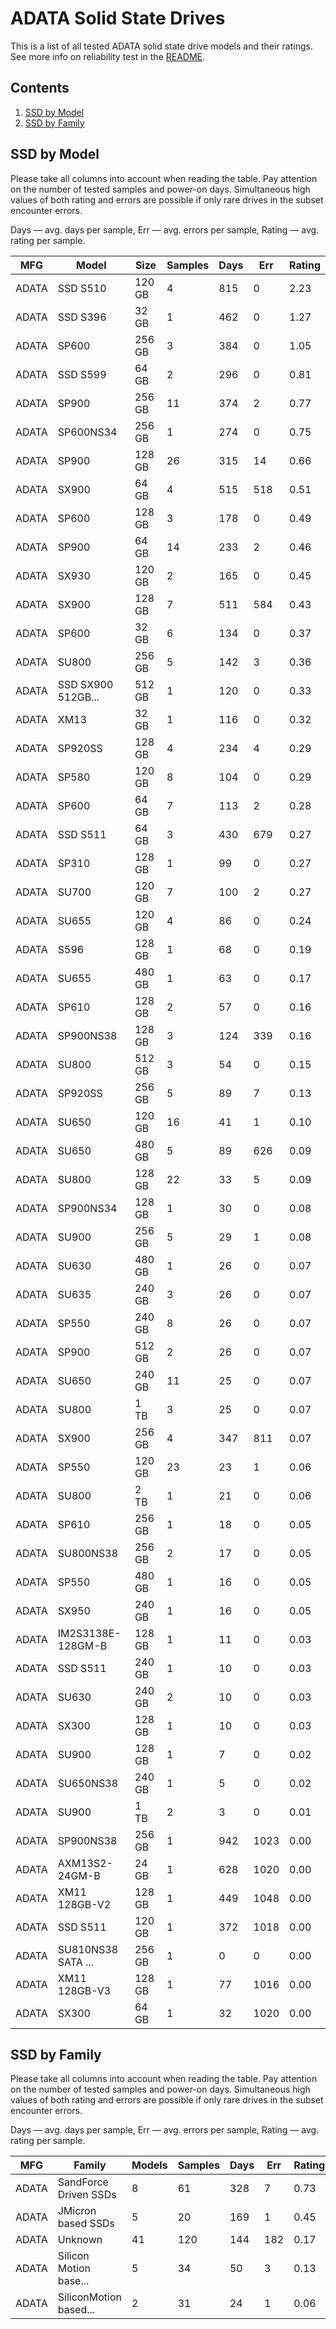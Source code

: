 ADATA Solid State Drives
========================

This is a list of all tested ADATA solid state drive models and their ratings. See
more info on reliability test in the [README](https://github.com/linuxhw/SMART).

Contents
--------

1. [ SSD by Model  ](#ssd-by-model)
2. [ SSD by Family ](#ssd-by-family)

SSD by Model
------------

Please take all columns into account when reading the table. Pay attention on the
number of tested samples and power-on days. Simultaneous high values of both rating
and errors are possible if only rare drives in the subset encounter errors.

Days   — avg. days per sample,
Err    — avg. errors per sample,
Rating — avg. rating per sample.

| MFG       | Model              | Size   | Samples | Days  | Err   | Rating |
|-----------|--------------------|--------|---------|-------|-------|--------|
| ADATA     | SSD S510           | 120 GB | 4       | 815   | 0     | 2.23   |
| ADATA     | SSD S396           | 32 GB  | 1       | 462   | 0     | 1.27   |
| ADATA     | SP600              | 256 GB | 3       | 384   | 0     | 1.05   |
| ADATA     | SSD S599           | 64 GB  | 2       | 296   | 0     | 0.81   |
| ADATA     | SP900              | 256 GB | 11      | 374   | 2     | 0.77   |
| ADATA     | SP600NS34          | 256 GB | 1       | 274   | 0     | 0.75   |
| ADATA     | SP900              | 128 GB | 26      | 315   | 14    | 0.66   |
| ADATA     | SX900              | 64 GB  | 4       | 515   | 518   | 0.51   |
| ADATA     | SP600              | 128 GB | 3       | 178   | 0     | 0.49   |
| ADATA     | SP900              | 64 GB  | 14      | 233   | 2     | 0.46   |
| ADATA     | SX930              | 120 GB | 2       | 165   | 0     | 0.45   |
| ADATA     | SX900              | 128 GB | 7       | 511   | 584   | 0.43   |
| ADATA     | SP600              | 32 GB  | 6       | 134   | 0     | 0.37   |
| ADATA     | SU800              | 256 GB | 5       | 142   | 3     | 0.36   |
| ADATA     | SSD SX900 512GB... | 512 GB | 1       | 120   | 0     | 0.33   |
| ADATA     | XM13               | 32 GB  | 1       | 116   | 0     | 0.32   |
| ADATA     | SP920SS            | 128 GB | 4       | 234   | 4     | 0.29   |
| ADATA     | SP580              | 120 GB | 8       | 104   | 0     | 0.29   |
| ADATA     | SP600              | 64 GB  | 7       | 113   | 2     | 0.28   |
| ADATA     | SSD S511           | 64 GB  | 3       | 430   | 679   | 0.27   |
| ADATA     | SP310              | 128 GB | 1       | 99    | 0     | 0.27   |
| ADATA     | SU700              | 120 GB | 7       | 100   | 2     | 0.27   |
| ADATA     | SU655              | 120 GB | 4       | 86    | 0     | 0.24   |
| ADATA     | S596               | 128 GB | 1       | 68    | 0     | 0.19   |
| ADATA     | SU655              | 480 GB | 1       | 63    | 0     | 0.17   |
| ADATA     | SP610              | 128 GB | 2       | 57    | 0     | 0.16   |
| ADATA     | SP900NS38          | 128 GB | 3       | 124   | 339   | 0.16   |
| ADATA     | SU800              | 512 GB | 3       | 54    | 0     | 0.15   |
| ADATA     | SP920SS            | 256 GB | 5       | 89    | 7     | 0.13   |
| ADATA     | SU650              | 120 GB | 16      | 41    | 1     | 0.10   |
| ADATA     | SU650              | 480 GB | 5       | 89    | 626   | 0.09   |
| ADATA     | SU800              | 128 GB | 22      | 33    | 5     | 0.09   |
| ADATA     | SP900NS34          | 128 GB | 1       | 30    | 0     | 0.08   |
| ADATA     | SU900              | 256 GB | 5       | 29    | 1     | 0.08   |
| ADATA     | SU630              | 480 GB | 1       | 26    | 0     | 0.07   |
| ADATA     | SU635              | 240 GB | 3       | 26    | 0     | 0.07   |
| ADATA     | SP550              | 240 GB | 8       | 26    | 0     | 0.07   |
| ADATA     | SP900              | 512 GB | 2       | 26    | 0     | 0.07   |
| ADATA     | SU650              | 240 GB | 11      | 25    | 0     | 0.07   |
| ADATA     | SU800              | 1 TB   | 3       | 25    | 0     | 0.07   |
| ADATA     | SX900              | 256 GB | 4       | 347   | 811   | 0.07   |
| ADATA     | SP550              | 120 GB | 23      | 23    | 1     | 0.06   |
| ADATA     | SU800              | 2 TB   | 1       | 21    | 0     | 0.06   |
| ADATA     | SP610              | 256 GB | 1       | 18    | 0     | 0.05   |
| ADATA     | SU800NS38          | 256 GB | 2       | 17    | 0     | 0.05   |
| ADATA     | SP550              | 480 GB | 1       | 16    | 0     | 0.05   |
| ADATA     | SX950              | 240 GB | 1       | 16    | 0     | 0.05   |
| ADATA     | IM2S3138E-128GM-B  | 128 GB | 1       | 11    | 0     | 0.03   |
| ADATA     | SSD S511           | 240 GB | 1       | 10    | 0     | 0.03   |
| ADATA     | SU630              | 240 GB | 2       | 10    | 0     | 0.03   |
| ADATA     | SX300              | 128 GB | 1       | 10    | 0     | 0.03   |
| ADATA     | SU900              | 128 GB | 1       | 7     | 0     | 0.02   |
| ADATA     | SU650NS38          | 240 GB | 1       | 5     | 0     | 0.02   |
| ADATA     | SU900              | 1 TB   | 2       | 3     | 0     | 0.01   |
| ADATA     | SP900NS38          | 256 GB | 1       | 942   | 1023  | 0.00   |
| ADATA     | AXM13S2-24GM-B     | 24 GB  | 1       | 628   | 1020  | 0.00   |
| ADATA     | XM11 128GB-V2      | 128 GB | 1       | 449   | 1048  | 0.00   |
| ADATA     | SSD S511           | 120 GB | 1       | 372   | 1018  | 0.00   |
| ADATA     | SU810NS38 SATA ... | 256 GB | 1       | 0     | 0     | 0.00   |
| ADATA     | XM11 128GB-V3      | 128 GB | 1       | 77    | 1016  | 0.00   |
| ADATA     | SX300              | 64 GB  | 1       | 32    | 1020  | 0.00   |

SSD by Family
-------------

Please take all columns into account when reading the table. Pay attention on the
number of tested samples and power-on days. Simultaneous high values of both rating
and errors are possible if only rare drives in the subset encounter errors.

Days   — avg. days per sample,
Err    — avg. errors per sample,
Rating — avg. rating per sample.

| MFG       | Family                 | Models | Samples | Days  | Err   | Rating |
|-----------|------------------------|--------|---------|-------|-------|--------|
| ADATA     | SandForce Driven SSDs  | 8      | 61      | 328   | 7     | 0.73   |
| ADATA     | JMicron based SSDs     | 5      | 20      | 169   | 1     | 0.45   |
| ADATA     | Unknown                | 41     | 120     | 144   | 182   | 0.17   |
| ADATA     | Silicon Motion base... | 5      | 34      | 50    | 3     | 0.13   |
| ADATA     | SiliconMotion based... | 2      | 31      | 24    | 1     | 0.06   |
